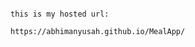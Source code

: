                                                                            this is my hosted url:
                                                                           https://abhimanyusah.github.io/MealApp/

 
